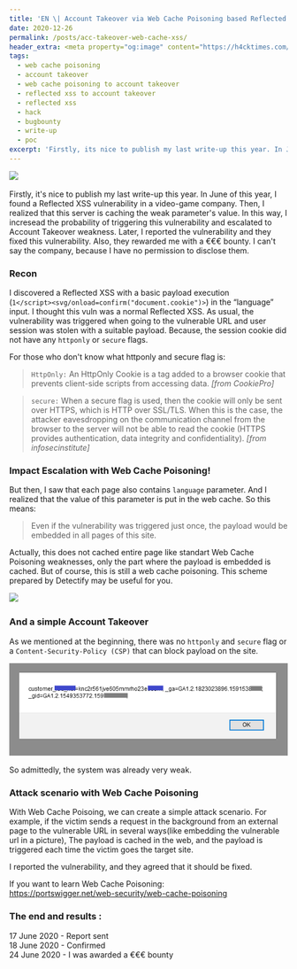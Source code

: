 ```yaml
---
title: 'EN \| Account Takeover via Web Cache Poisoning based Reflected XSS'
date: 2020-12-26
permalink: /posts/acc-takeover-web-cache-xss/
header_extra: <meta property="og:image" content="https://h4cktimes.com/wp-content/uploads/osint_16_etkinlik.jpg" />
tags:
  - web cache poisoning
  - account takeover
  - web cache poisoning to account takeover
  - reflected xss to account takeover
  - reflected xss
  - hack
  - bugbounty
  - write-up
  - poc
excerpt: 'Firstly, its nice to publish my last write-up this year. In June of this year, I found a Reflected XSS vulnerability in a video-game company. Then, I realized that this server is caching the weak parameters value. In this way, I incresead the...'
---
```


<img src="https://lutfumertceylan.com.tr/images/web-cache.png"><br>

Firstly, it's nice to publish my last write-up this year. In June of this year, I found a Reflected XSS vulnerability in a video-game company. Then, I realized that this server is caching the weak parameter's value.
In this way, I incresead the probability of triggering this vulnerability and escalated to Account Takeover weakness.
Later, I reported the vulnerability and they fixed this vulnerability. Also, they rewarded me with a €€€ bounty. I can't say the company, because I have no permission to disclose them.

### Recon


I discovered a Reflected XSS with a basic payload execution<br> (`1</script><svg/onload=confirm("document.cookie")>`) in the “language” input. I thought this vuln was a normal Reflected XSS. As usual, the vulnerability was triggered when going to
the vulnerable URL and user session was stolen with a suitable payload. Because, the session cookie did not have any `httponly` or `secure` flags.

For those who don't know what httponly and secure flag is:
> `HttpOnly:` An HttpOnly Cookie is a tag added to a browser cookie that prevents client-side scripts from accessing data. <i>[from CookiePro]</i><br>

> `secure:` When a secure flag is used, then the cookie will only be sent over HTTPS, which is HTTP over SSL/TLS. When this is the case, the attacker eavesdropping on the communication channel from the browser to the server will not be able to read the cookie (HTTPS provides authentication, data integrity and confidentiality). <i>[from infosecinstitute]</i>

### Impact Escalation with Web Cache Poisoning!
But then, I saw that each page also contains `language` parameter. And I realized that the value of this parameter is put in the web cache. So this means:
> Even if the vulnerability was triggered just once, the payload would be embedded in all pages of this site. <br>

Actually, this does not cached entire page like standart Web Cache Poisoning weaknesses, only the part where the payload is embedded is cached. But of course, this is still a web cache poisoning. This scheme prepared by
Detectify may be useful for you.

<img src="https://blog.detectify.com/wp-content/uploads/2020/07/web_cache_poisoning.png"><br>

### And a simple Account Takeover

As we mentioned at the beginning, there was no `httponly` and `secure` flag or a `Content-Security-Policy (CSP)` that can block payload on the site.

<img src="/images/xsscac.png"><br>

So admittedly, the system was already very weak. 

### Attack scenario with Web Cache Poisoning
With Web Cache Poisoing, we can create a simple attack scenario. For example, if the victim sends a request in the background from an external page to the vulnerable URL in several ways(like embedding the vulnerable url in a picture),
The payload is cached in the web, and the payload is triggered each time the victim goes the target site.

I reported the vulnerability, and they agreed that it should be fixed.

If you want to learn Web Cache Poisoning:<br>
<a href="https://portswigger.net/web-security/web-cache-poisoning">https://portswigger.net/web-security/web-cache-poisoning</a>

### The end and results :

17 June 2020 - Report sent<br>
18 June 2020 - Confirmed<br>
24 June 2020 - I was awarded a €€€ bounty<br>

